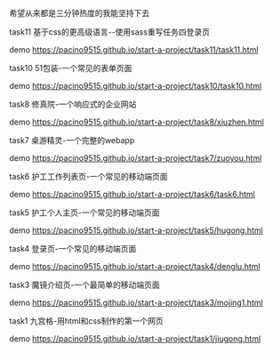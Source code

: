 ﻿希望从来都是三分钟热度的我能坚持下去


task11 基于css的更高级语言--使用sass重写任务四登录页

demo  https://pacino9515.github.io/start-a-project/task11/task11.html

task10 51包装-一个常见的表单页面

demo  https://pacino9515.github.io/start-a-project/task10/task10.html

task8 修真院-一个响应式的企业网站

demo  https://pacino9515.github.io/start-a-project/task8/xiuzhen.html

task7 桌游精灵-一个完整的webapp

demo  https://pacino9515.github.io/start-a-project/task7/zuoyou.html

task6 护工工作列表页-一个常见的移动端页面

demo  https://pacino9515.github.io/start-a-project/task6/task6.html

task5  护工个人主页-一个常见的移动端页面

demo  https://pacino9515.github.io/start-a-project/task5/hugong.html

task4  登录页-一个常见的移动端页面

demo  https://pacino9515.github.io/start-a-project/task4/denglu.html

task3  魔镜介绍页-一个最简单的移动端页面

demo  https://pacino9515.github.io/start-a-project/task3/mojing1.html

task1  九宫格-用html和css制作的第一个网页

demo  https://pacino9515.github.io/start-a-project/task1/jiugong.html